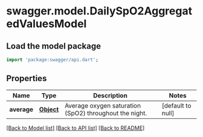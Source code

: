 # swagger.model.DailySpO2AggregatedValuesModel

## Load the model package
```dart
import 'package:swagger/api.dart';
```

## Properties
Name | Type | Description | Notes
------------ | ------------- | ------------- | -------------
**average** | [**Object**](Object.md) | Average oxygen saturation (SpO2) throughout the night. | [default to null]

[[Back to Model list]](../README.md#documentation-for-models) [[Back to API list]](../README.md#documentation-for-api-endpoints) [[Back to README]](../README.md)

